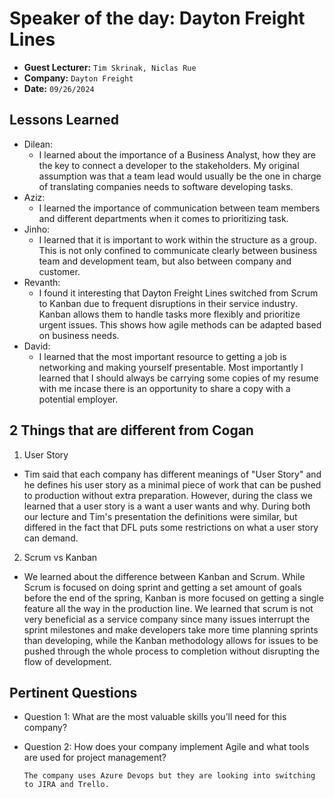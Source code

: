 # Speaker of the day: Dayton Freight Lines

* **Guest Lecturer:**  `Tim Skrinak, Niclas Rue`
* **Company:** `Dayton Freight`
* **Date:** `09/26/2024`

## Lessons Learned

- Dilean:
    - I learned about the importance of a Business Analyst, how they are the key to connect a developer to the stakeholders. My original assumption was that a team lead would usually be the one in charge of translating companies needs to software developing tasks. 
- Aziz:
    - I learned the importance of communication between team members and different departments when it comes to prioritizing task.
- Jinho: 
    - I learned that it is important to work within the structure as a group. This is not only confined to communicate clearly between business team and development team, but also between company and customer.
- Revanth:
    - I found it interesting that Dayton Freight Lines switched from Scrum to Kanban due to frequent disruptions in their service industry. Kanban allows them to handle tasks more flexibly and prioritize urgent issues. This shows how agile methods can be adapted based on business needs.
- David:
    - I learned that the most important resource to getting a job is networking and making yourself presentable. Most importantly I learned that I should always be carrying some copies of my resume with me incase there is an opportunity to share a copy with a potential employer. 

## 2 Things that are different from Cogan

1. User Story
- Tim said that each company has different meanings of "User Story" and he defines his user story as a minimal piece of work that can be pushed to production without extra preparation. However, during the class we learned that a user story is a want a user wants and why. During both our lecture and Tim's presentation the definitions were similar, but differed in the fact that DFL puts some restrictions on what a user story can demand.

2. Scrum vs Kanban 
- We learned about the difference between Kanban and Scrum. While Scrum is focused on doing sprint and getting a set amount of goals  before the end of the spring, Kanban is more focused on getting a single feature all the way in the production line. We learned that scrum is not very beneficial as a service company since many issues interrupt the sprint milestones and make developers take more time planning sprints than developing, while the Kanban methodology allows for issues to be pushed through the whole process to completion without disrupting the flow of development.


## Pertinent Questions
* Question 1: What are the most valuable skills you’ll need for this company?
* Question 2: How does your company implement Agile and what tools are used for project management?

    `The company uses Azure Devops but they are looking into switching to JIRA and Trello.`


